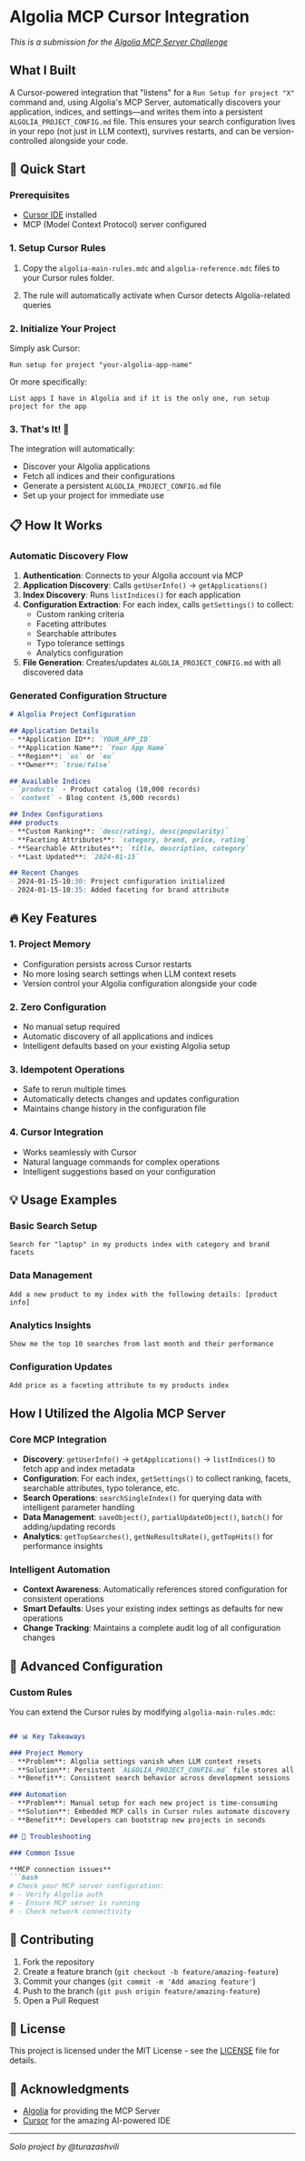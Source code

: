 # Algolia MCP Cursor Integration

_This is a submission for the [Algolia MCP Server Challenge](https://dev.to/challenges/algolia-2025-07-09)_

## What I Built  
A Cursor-powered integration that "listens" for a `Run Setup for project "X"` command and, using Algolia's MCP Server, automatically discovers your application, indices, and settings—and writes them into a persistent `ALGOLIA_PROJECT_CONFIG.md` file. This ensures your search configuration lives in your repo (not just in LLM context), survives restarts, and can be version-controlled alongside your code.

## 🚀 Quick Start

### Prerequisites
- [Cursor IDE](https://cursor.dev) installed
- MCP (Model Context Protocol) server configured

### 1. Setup Cursor Rules
1. Copy the `algolia-main-rules.mdc` and `algolia-reference.mdc` files to your Cursor rules folder.

2. The rule will automatically activate when Cursor detects Algolia-related queries

### 2. Initialize Your Project
Simply ask Cursor:
```
Run setup for project "your-algolia-app-name"
```

Or more specifically:
```
List apps I have in Algolia and if it is the only one, run setup project for the app
```

### 3. That's It! 🎉
The integration will automatically:
- Discover your Algolia applications
- Fetch all indices and their configurations
- Generate a persistent `ALGOLIA_PROJECT_CONFIG.md` file
- Set up your project for immediate use

## 📋 How It Works

### Automatic Discovery Flow
1. **Authentication**: Connects to your Algolia account via MCP
2. **Application Discovery**: Calls `getUserInfo()` → `getApplications()` 
3. **Index Discovery**: Runs `listIndices()` for each application
4. **Configuration Extraction**: For each index, calls `getSettings()` to collect:
   - Custom ranking criteria
   - Faceting attributes
   - Searchable attributes
   - Typo tolerance settings
   - Analytics configuration
5. **File Generation**: Creates/updates `ALGOLIA_PROJECT_CONFIG.md` with all discovered data

### Generated Configuration Structure
```markdown
# Algolia Project Configuration

## Application Details
- **Application ID**: `YOUR_APP_ID`
- **Application Name**: `Your App Name`
- **Region**: `us` or `eu`
- **Owner**: `true/false`

## Available Indices
- `products` - Product catalog (10,000 records)
- `content` - Blog content (5,000 records)

## Index Configurations
### products
- **Custom Ranking**: `desc(rating), desc(popularity)`
- **Faceting Attributes**: `category, brand, price, rating`
- **Searchable Attributes**: `title, description, category`
- **Last Updated**: `2024-01-15`

## Recent Changes
- 2024-01-15-10:30: Project configuration initialized
- 2024-01-15-10:35: Added faceting for brand attribute
```

## 🔥 Key Features

### 1. **Project Memory**
- Configuration persists across Cursor restarts
- No more losing search settings when LLM context resets
- Version control your Algolia configuration alongside your code

### 2. **Zero Configuration**
- No manual setup required
- Automatic discovery of all applications and indices
- Intelligent defaults based on your existing Algolia setup

### 3. **Idempotent Operations**
- Safe to rerun multiple times
- Automatically detects changes and updates configuration
- Maintains change history in the configuration file

### 4. **Cursor Integration**
- Works seamlessly with Cursor
- Natural language commands for complex operations
- Intelligent suggestions based on your configuration

## 💡 Usage Examples

### Basic Search Setup
```
Search for "laptop" in my products index with category and brand facets
```

### Data Management
```
Add a new product to my index with the following details: [product info]
```

### Analytics Insights
```
Show me the top 10 searches from last month and their performance
```

### Configuration Updates
```
Add price as a faceting attribute to my products index
```

## How I Utilized the Algolia MCP Server

### Core MCP Integration
- **Discovery**: `getUserInfo()` → `getApplications()` → `listIndices()` to fetch app and index metadata
- **Configuration**: For each index, `getSettings()` to collect ranking, facets, searchable attributes, typo tolerance, etc.
- **Search Operations**: `searchSingleIndex()` for querying data with intelligent parameter handling
- **Data Management**: `saveObject()`, `partialUpdateObject()`, `batch()` for adding/updating records
- **Analytics**: `getTopSearches()`, `getNoResultsRate()`, `getTopHits()` for performance insights

### Intelligent Automation
- **Context Awareness**: Automatically references stored configuration for consistent operations
- **Smart Defaults**: Uses your existing index settings as defaults for new operations
- **Change Tracking**: Maintains a complete audit log of all configuration changes

## 🔧 Advanced Configuration

### Custom Rules
You can extend the Cursor rules by modifying `algolia-main-rules.mdc`:

```markdown

## 📊 Key Takeaways

### Project Memory
- **Problem**: Algolia settings vanish when LLM context resets
- **Solution**: Persistent `ALGOLIA_PROJECT_CONFIG.md` file stores all configuration
- **Benefit**: Consistent search behavior across development sessions

### Automation
- **Problem**: Manual setup for each new project is time-consuming
- **Solution**: Embedded MCP calls in Cursor rules automate discovery
- **Benefit**: Developers can bootstrap new projects in seconds

## 🚨 Troubleshooting

### Common Issue

**MCP connection issues**
```bash
# Check your MCP server configuration:
# - Verify Algolia auth
# - Ensure MCP server is running
# - Check network connectivity
```

## 🤝 Contributing

1. Fork the repository
2. Create a feature branch (`git checkout -b feature/amazing-feature`)
3. Commit your changes (`git commit -m 'Add amazing feature'`)
4. Push to the branch (`git push origin feature/amazing-feature`)
5. Open a Pull Request

## 📄 License

This project is licensed under the MIT License - see the [LICENSE](LICENSE) file for details.

## 🙏 Acknowledgments

- [Algolia](https://www.algolia.com) for providing the MCP Server
- [Cursor](https://cursor.com) for the amazing AI-powered IDE

---

_Solo project by @turazashvili_ 
